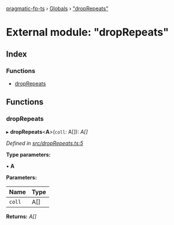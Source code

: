 [pragmatic-fp-ts](../README.md) › [Globals](../globals.md) › ["dropRepeats"](_droprepeats_.md)

# External module: "dropRepeats"

## Index

### Functions

* [dropRepeats](_droprepeats_.md#droprepeats)

## Functions

###  dropRepeats

▸ **dropRepeats**<**A**>(`coll`: A[]): *A[]*

*Defined in [src/dropRepeats.ts:5](https://github.com/hermann-p/pragmatic-fp-ts/blob/ff16101/src/dropRepeats.ts#L5)*

**Type parameters:**

▪ **A**

**Parameters:**

Name | Type |
------ | ------ |
`coll` | A[] |

**Returns:** *A[]*
